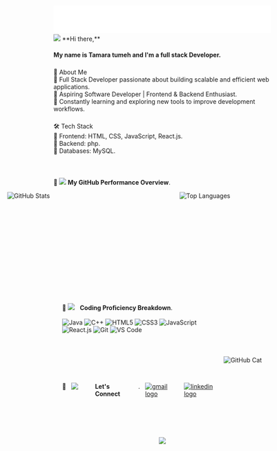 
<img src="https://raw.githubusercontent.com/tamaratumeh/tamaratumeh/main/name.svg" alt="Tamara Tumeh" />
 <img src = "https://raw.githubusercontent.com/MartinHeinz/MartinHeinz/master/wave.gif" width = 30px> **Hi there,**
<h4 align="left">My name is Tamara tumeh and I'm a full stack Developer.</h4>

###

<p align="left">🚀 About Me<br>🔹 Full Stack Developer passionate about building scalable and efficient web applications.<br>🔹 Aspiring Software Developer | Frontend & Backend Enthusiast.<br>🔹 Constantly learning and exploring new tools to improve development workflows.</p>

###

<p align="left">🛠️ Tech Stack<br>🔹 Frontend: HTML, CSS, JavaScript, React.js.<br>🔹 Backend: php.<br>🔹 Databases:  MySQL.</p>

###
<br>

🔹 <img src = "https://i.pinimg.com/originals/65/c4/f4/65c4f452571be1261e9c623f7da488ac.gif" width = 35px> **My GitHub Performance Overview**.</h4>
<div align= "left" style="display: flex; justify-content: center;gap: 40px; ">
  <img src="https://github-readme-stats.vercel.app/api?username=tamaratumeh&show_icons=true&theme=dark&hide_border=true" 
       alt="GitHub Stats"
       height="200px"
       width="359px"/>
  <img src="https://github-readme-stats.vercel.app/api/top-langs/?username=tamaratumeh&layout=compact&theme=dark&hide_border=true" 
       alt="Top Languages"
       height="200px"
       width="320px"/>
</div>

###
<div align= "left"  style="display: flex; align-items: center; justify-content: center; padding: 20px;">
<div style="display: grid; flex-direction: column; gap: 30px;">
<div style="display: flex; gap: 12px;  margin-bottom: 70px;">
  
🔹 <img src="https://media.giphy.com/media/WUlplcMpOCEmTGBtBW/giphy.gif" width="30"> &nbsp; **Coding Proficiency Breakdown**.<br> <br> 
![Java](https://img.shields.io/badge/Java-ED8B00?style=for-the-badge&logo=openjdk&logoColor=white)
![C++](https://img.shields.io/badge/C++-00599C?style=for-the-badge&logo=c%2B%2B&logoColor=white)
![HTML5](https://img.shields.io/badge/HTML5-E44D27?style=for-the-badge&logo=html5&logoColor=white)
![CSS3](https://img.shields.io/badge/CSS3-1572B6?style=for-the-badge&logo=css3)
![JavaScript](https://img.shields.io/badge/JavaScript-F7DF1C?style=for-the-badge&logo=javascript&logoColor=black)
![React.js](https://img.shields.io/badge/React.js-282C34?style=for-the-badge&logo=react)
![Git](https://img.shields.io/badge/Git-F05032?style=for-the-badge&logo=git&logoColor=white)
![VS Code](https://img.shields.io/badge/VSCode-007ACC?style=for-the-badge&logo=visual-studio-code)
    </div>
    <div style="display: flex; gap: 12px;">
🔹 <img src="https://github.com/SP-XD/SP-XD/blob/main/images/message.gif?raw=true" width="25" />&nbsp;&nbsp; **Let's Connect**. <br><br> 
      <a href="mailto:tamaratumeh5@gmail.com" target="_blank">
        <img src="https://img.shields.io/static/v1?message=Gmail&logo=gmail&label=&color=D14836&logoColor=white&labelColor=&style=for-the-badge" height="35" alt="gmail logo" />
      </a>
      <a href="https://www.linkedin.com/in/tamara-tumeh-558678350/" target="_blank">
        <img src="https://img.shields.io/static/v1?message=LinkedIn&logo=linkedin&label=&color=0077B5&logoColor=white&labelColor=&style=for-the-badge" height="35" alt="linkedin logo" />
      </a>
    </div>
  </div>
  <img src="undefined - Imgur.gif"alt="GitHub Cat" width="120">
</div>
<p align="center">
  <img src="https://capsule-render.vercel.app/api?type=waving&color=FF69B4&height=120&section=footer&width=100%"/>
</p>


